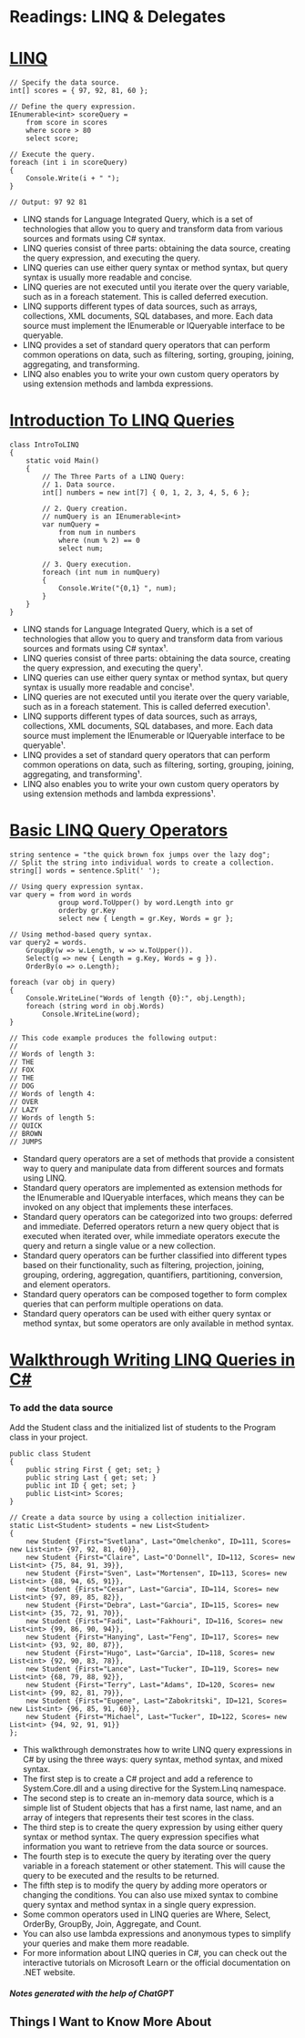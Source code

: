 # Readings: LINQ & Delegates

# [LINQ](https://learn.microsoft.com/en-us/dotnet/csharp/linq/)

```CSharp
// Specify the data source.
int[] scores = { 97, 92, 81, 60 };

// Define the query expression.
IEnumerable<int> scoreQuery =
    from score in scores
    where score > 80
    select score;

// Execute the query.
foreach (int i in scoreQuery)
{
    Console.Write(i + " ");
}

// Output: 97 92 81
```

- LINQ stands for Language Integrated Query, which is a set of technologies that allow you to query and transform data from various sources and formats using C# syntax.
- LINQ queries consist of three parts: obtaining the data source, creating the query expression, and executing the query.
- LINQ queries can use either query syntax or method syntax, but query syntax is usually more readable and concise.
- LINQ queries are not executed until you iterate over the query variable, such as in a foreach statement. This is called deferred execution.
- LINQ supports different types of data sources, such as arrays, collections, XML documents, SQL databases, and more. Each data source must implement the IEnumerable<T> or IQueryable<T> interface to be queryable.
- LINQ provides a set of standard query operators that can perform common operations on data, such as filtering, sorting, grouping, joining, aggregating, and transforming.
- LINQ also enables you to write your own custom query operators by using extension methods and lambda expressions.

# [Introduction To LINQ Queries](https://learn.microsoft.com/en-us/dotnet/csharp/programming-guide/concepts/linq/introduction-to-linq-queries)

```CSharp
class IntroToLINQ
{
    static void Main()
    {
        // The Three Parts of a LINQ Query:
        // 1. Data source.
        int[] numbers = new int[7] { 0, 1, 2, 3, 4, 5, 6 };

        // 2. Query creation.
        // numQuery is an IEnumerable<int>
        var numQuery =
            from num in numbers
            where (num % 2) == 0
            select num;

        // 3. Query execution.
        foreach (int num in numQuery)
        {
            Console.Write("{0,1} ", num);
        }
    }
}
```

- LINQ stands for Language Integrated Query, which is a set of technologies that allow you to query and transform data from various sources and formats using C# syntax¹.
- LINQ queries consist of three parts: obtaining the data source, creating the query expression, and executing the query¹.
- LINQ queries can use either query syntax or method syntax, but query syntax is usually more readable and concise¹.
- LINQ queries are not executed until you iterate over the query variable, such as in a foreach statement. This is called deferred execution¹.
- LINQ supports different types of data sources, such as arrays, collections, XML documents, SQL databases, and more. Each data source must implement the IEnumerable<T> or IQueryable<T> interface to be queryable¹.
- LINQ provides a set of standard query operators that can perform common operations on data, such as filtering, sorting, grouping, joining, aggregating, and transforming¹.
- LINQ also enables you to write your own custom query operators by using extension methods and lambda expressions¹.

# [Basic LINQ Query Operators](https://learn.microsoft.com/en-us/dotnet/csharp/programming-guide/concepts/linq/standard-query-operators-overview)

```CSharp
string sentence = "the quick brown fox jumps over the lazy dog";  
// Split the string into individual words to create a collection.  
string[] words = sentence.Split(' ');  
  
// Using query expression syntax.  
var query = from word in words  
            group word.ToUpper() by word.Length into gr  
            orderby gr.Key  
            select new { Length = gr.Key, Words = gr };  
  
// Using method-based query syntax.  
var query2 = words.  
    GroupBy(w => w.Length, w => w.ToUpper()).  
    Select(g => new { Length = g.Key, Words = g }).  
    OrderBy(o => o.Length);  
  
foreach (var obj in query)  
{  
    Console.WriteLine("Words of length {0}:", obj.Length);  
    foreach (string word in obj.Words)  
        Console.WriteLine(word);  
}  
  
// This code example produces the following output:  
//  
// Words of length 3:  
// THE  
// FOX  
// THE  
// DOG  
// Words of length 4:  
// OVER  
// LAZY  
// Words of length 5:  
// QUICK  
// BROWN  
// JUMPS
```

- Standard query operators are a set of methods that provide a consistent way to query and manipulate data from different sources and formats using LINQ.
- Standard query operators are implemented as extension methods for the IEnumerable<T> and IQueryable<T> interfaces, which means they can be invoked on any object that implements these interfaces.
- Standard query operators can be categorized into two groups: deferred and immediate. Deferred operators return a new query object that is executed when iterated over, while immediate operators execute the query and return a single value or a new collection.
- Standard query operators can be further classified into different types based on their functionality, such as filtering, projection, joining, grouping, ordering, aggregation, quantifiers, partitioning, conversion, and element operators.
- Standard query operators can be composed together to form complex queries that can perform multiple operations on data.
- Standard query operators can be used with either query syntax or method syntax, but some operators are only available in method syntax.

# [Walkthrough Writing LINQ Queries in C#](https://learn.microsoft.com/en-us/dotnet/csharp/programming-guide/concepts/linq/walkthrough-writing-queries-linq)


### To add the data source

Add the Student class and the initialized list of students to the Program class in your project.

```CSharp
public class Student
{
    public string First { get; set; }
    public string Last { get; set; }
    public int ID { get; set; }
    public List<int> Scores;
}

// Create a data source by using a collection initializer.
static List<Student> students = new List<Student>
{
    new Student {First="Svetlana", Last="Omelchenko", ID=111, Scores= new List<int> {97, 92, 81, 60}},
    new Student {First="Claire", Last="O'Donnell", ID=112, Scores= new List<int> {75, 84, 91, 39}},
    new Student {First="Sven", Last="Mortensen", ID=113, Scores= new List<int> {88, 94, 65, 91}},
    new Student {First="Cesar", Last="Garcia", ID=114, Scores= new List<int> {97, 89, 85, 82}},
    new Student {First="Debra", Last="Garcia", ID=115, Scores= new List<int> {35, 72, 91, 70}},
    new Student {First="Fadi", Last="Fakhouri", ID=116, Scores= new List<int> {99, 86, 90, 94}},
    new Student {First="Hanying", Last="Feng", ID=117, Scores= new List<int> {93, 92, 80, 87}},
    new Student {First="Hugo", Last="Garcia", ID=118, Scores= new List<int> {92, 90, 83, 78}},
    new Student {First="Lance", Last="Tucker", ID=119, Scores= new List<int> {68, 79, 88, 92}},
    new Student {First="Terry", Last="Adams", ID=120, Scores= new List<int> {99, 82, 81, 79}},
    new Student {First="Eugene", Last="Zabokritski", ID=121, Scores= new List<int> {96, 85, 91, 60}},
    new Student {First="Michael", Last="Tucker", ID=122, Scores= new List<int> {94, 92, 91, 91}}
};
```

- This walkthrough demonstrates how to write LINQ query expressions in C# by using the three ways: query syntax, method syntax, and mixed syntax.
- The first step is to create a C# project and add a reference to System.Core.dll and a using directive for the System.Linq namespace.
- The second step is to create an in-memory data source, which is a simple list of Student objects that has a first name, last name, and an array of integers that represents their test scores in the class.
- The third step is to create the query expression by using either query syntax or method syntax. The query expression specifies what information you want to retrieve from the data source or sources.
- The fourth step is to execute the query by iterating over the query variable in a foreach statement or other statement. This will cause the query to be executed and the results to be returned.
- The fifth step is to modify the query by adding more operators or changing the conditions. You can also use mixed syntax to combine query syntax and method syntax in a single query expression.
- Some common operators used in LINQ queries are Where, Select, OrderBy, GroupBy, Join, Aggregate, and Count.
- You can also use lambda expressions and anonymous types to simplify your queries and make them more readable.
- For more information about LINQ queries in C#, you can check out the interactive tutorials on Microsoft Learn or the official documentation on .NET website.

##### Notes generated with the help of ChatGPT

## Things I Want to Know More About
